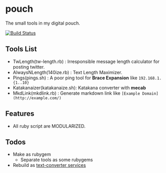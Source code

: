 pouch
=====

The small tools in my digital pouch.

[![Build Status](https://travis-ci.org/toooooooby/pouch.png?branch=master)](https://travis-ci.org/toooooooby/pouch)

Tools List
---------

* TwLength(tw-length.rb)      : Irresponsible message length calculator for posting twitter.
* AlwaysNLength(140ize.rb)    : Text Length Maximizer.
* Pings(pings.sh)             : A poor ping tool for **Brace Expansion** like `192.168.1.{1..10}`
* Katakanaizer(katakanaize.sh): Katakana converter with **mecab**
* MkdLink(mkdlink.rb)         : Generate markdown link like `[Example Domain](http://example.com/)`

Features
--------

* All ruby script are MODULARIZED.

Todos
-----
* Make as rubygem
    * Separate tools as some rubygems
* Rebuild as [text-converter services](http://wedata.net/databases/Text%20Conversion%20Services/items)
